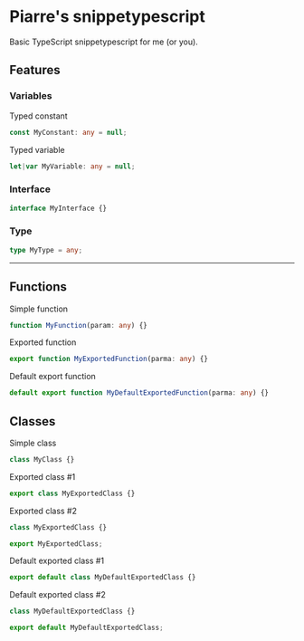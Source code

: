 # Piarre's snippetypescript

Basic TypeScript snippetypescript for me (or you).

## Features

### Variables

Typed constant

```typescript
const MyConstant: any = null;
```

Typed variable

```typescript
let|var MyVariable: any = null;
```

### Interface

```typescript
interface MyInterface {}
```

### Type

```typescript
type MyType = any;
```

---

## Functions

Simple function

```typescript
function MyFunction(param: any) {}
```

Exported function

```typescript
export function MyExportedFunction(parma: any) {}
```

Default export function

```typescript
default export function MyDefaultExportedFunction(parma: any) {}
```

## Classes

Simple class

```typescript
class MyClass {}
```

Exported class #1

```typescript
export class MyExportedClass {}
```

Exported class #2

```typescript
class MyExportedClass {}

export MyExportedClass;
```

Default exported class #1

```typescript
export default class MyDefaultExportedClass {}
```

Default exported class #2

```typescript
class MyDefaultExportedClass {}

export default MyDefaultExportedClass;
```
